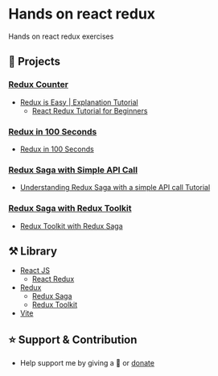# Hands on react redux

Hands on react redux exercises 

## 💼 Projects

### [Redux Counter](projects/redux-is-easy-explanation-tutorial)

- [Redux is Easy | Explanation Tutorial](https://www.youtube.com/watch?v=I0orEUD5I6A)
  - [React Redux Tutorial for Beginners](https://www.valentinog.com/blog/react-redux-tutorial-beginners/)

### [Redux in 100 Seconds](projects/redux-in-100-seconds)

- [Redux in 100 Seconds](https://www.youtube.com/watch?v=_shA5Xwe8_4)

### [Redux Saga with Simple API Call](projects/redux-saga-with-simple-api-call)

- [Understanding Redux Saga with a simple API call Tutorial](https://www.youtube.com/watch?v=eA6rskkE9y8)

### [Redux Saga with Redux Toolkit](project/redux-saga-with-redux-toolkit)

- [Redux Toolkit with Redux Saga](https://www.youtube.com/watch?v=9MMSRn5NoFY)

## ⚒️ Library

- [React JS](https://reactjs.org/)
  - [React Redux](https://react-redux.js.org/)
- [Redux](https://redux.js.org/)
  - [Redux Saga](https://redux-saga.js.org/)
  - [Redux Toolkit](https://redux-toolkit.js.org/)
- [Vite](https://vitejs.dev/)

## ⭐️ Support & Contribution
- Help support me by giving a 🌟 or [donate][website]

[website]: https://agung2001.github.io
